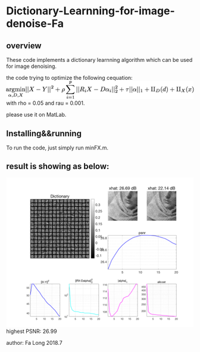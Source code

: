 # Dictionary-Learnning-for-image-denoise-Fa

## overview

These code implements a dictionary learnning algorithm which can be used for image denoising.

the code trying to optimize the following cequation:
![image](https://raw.githubusercontent.com/wustl-cig/Dictionary-Learnning-for-image-denoise-Fa/master/image.png?token=AVLS5OV0AvUUP8npJdomVR4sKLlf3KjYks5bTkh6wA%3D%3D)
with rho = 0.05 and rau = 0.001.

please use it on MatLab.




## Installing&&running

To run the code, just simply run minFX.m.



## result is showing as below:
![image](https://raw.githubusercontent.com/wustl-cig/Dictionary-Learnning-for-image-denoise-Fa/master/result.png?token=AVLS5GbWvg35C2cso9BSnYjnf3A3VCpZks5bTk6vwA%3D%3D)
highest PSNR: 26.99

author: Fa Long
       2018.7

